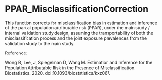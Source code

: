 # PPAR_MisclassificationCorrection

This function corrects for misclassification bias in estimation and inference of the partial population attributable risk (PPAR), under the main study / internal validation study design, assuming the transportability of both the misclassification process and the joint exposure prevalences from the validation study to the main study.

Reference: 

Wong B, Lee, J, Spiegelman D, Wang M. Estimation and Inference for the Population Attributable Risk in the Presence of Misclassification. Biostatistics. 2020. doi:10.1093/biostatistics/kxz067.
